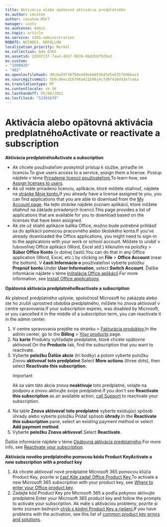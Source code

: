 ```yaml
---
title: Aktivácia alebo opätovná aktivácia predplatného
ms.author: cmcatee
author: cmcatee-MSFT
manager: scotv
ms.audience: Admin
ms.topic: article
ms.service: o365-administration
ROBOTS: NOINDEX, NOFOLLOW
localization_priority: Normal
ms.collection: Adm_O365
ms.assetid: 2d59f23f-7aad-4b57-9039-0bd2bbf929a3
ms.custom:
- "1500028"
- "482"
ms.openlocfilehash: d8cba59f38760edd9ebb693bd5d5e63576966ae3
ms.sourcegitcommit: 5b0cd6ecd16798a421b9614cfd0f416d43e7ce6a
ms.translationtype: MT
ms.contentlocale: sk-SK
ms.lasthandoff: 05/06/2021
ms.locfileid: "52261679"
---
```

# <a name="activate-or-reactivate-a-subscription"></a><span data-ttu-id="9e80d-102">Aktivácia alebo opätovná aktivácia predplatného</span><span class="sxs-lookup"><span data-stu-id="9e80d-102">Activate or reactivate a subscription</span></span>

<span data-ttu-id="9e80d-103">**Aktivácia predplatného**</span><span class="sxs-lookup"><span data-stu-id="9e80d-103">**Activate a subscription**</span></span>

- <span data-ttu-id="9e80d-104">Ak chcete používateľom poskytnúť prístup k službe, priraďte im licenciu.</span><span class="sxs-lookup"><span data-stu-id="9e80d-104">To give users access to a service, assign them a license.</span></span> <span data-ttu-id="9e80d-105">Postup nájdete v téme [Priradenie licencií používateľom.](https://docs.microsoft.com/microsoft-365/admin/manage/assign-licenses-to-users)</span><span class="sxs-lookup"><span data-stu-id="9e80d-105">To learn how, see [Assign licenses to users](https://docs.microsoft.com/microsoft-365/admin/manage/assign-licenses-to-users).</span></span>
- <span data-ttu-id="9e80d-106">Ak už máte priradenú licenciu, aplikácie, ktoré môžete stiahnuť, nájdete na [stránke Moje konto.](https://portal.office.com/account/#installs)</span><span class="sxs-lookup"><span data-stu-id="9e80d-106">If you already have a license assigned to you, you can find applications that you are able to download from the [My Account page](https://portal.office.com/account/#installs).</span></span> <span data-ttu-id="9e80d-107">Na tejto stránke nájdete zoznam aplikácií, ktoré môžete stiahnuť na základe priradených licencií.</span><span class="sxs-lookup"><span data-stu-id="9e80d-107">This page provides a list of applications that are available for you to download based on the licenses that have been assigned.</span></span>
- <span data-ttu-id="9e80d-108">Ak ste už stiahli aplikácie balíka Office, možno bude potrebné prihlásiť sa do aplikácií pomocou pracovného alebo školského konta.</span><span class="sxs-lookup"><span data-stu-id="9e80d-108">If you've already downloaded the Office applications, you might need to sign-in to the applications with your work or school account.</span></span> <span data-ttu-id="9e80d-109">Môžete to urobiť v ľubovoľnej Office aplikácii (Word, Excel atď.) kliknutím na položky  >  **Súbor Office Konto** (v dolnej časti).</span><span class="sxs-lookup"><span data-stu-id="9e80d-109">You can do that in any Office application (Word, Excel, etc.) by clicking on **File** > **Office Account** (near the bottom).</span></span> <span data-ttu-id="9e80d-110">V **časti Informácie o** používateľovi vyberte položku **Prepnúť konto**.</span><span class="sxs-lookup"><span data-stu-id="9e80d-110">Under **User Information**, select **Switch Account**.</span></span> <span data-ttu-id="9e80d-111">Ďalšie informácie nájdete v téme [Inštalácia Office aplikácií](https://docs.microsoft.com/microsoft-365/admin/setup/install-applications).</span><span class="sxs-lookup"><span data-stu-id="9e80d-111">For more information, see [Install Office applications](https://docs.microsoft.com/microsoft-365/admin/setup/install-applications).</span></span>

<span data-ttu-id="9e80d-112">**Opätovná aktivácia predplatného**</span><span class="sxs-lookup"><span data-stu-id="9e80d-112">**Reactivate a subscription**</span></span>

<span data-ttu-id="9e80d-113">Ak platnosť predplatného uplynie, spoločnosť Microsoft ho zakázala alebo ste ho zrušili uprostred obdobia predplatného, môžete ho znova aktivovať v centre spravovania.</span><span class="sxs-lookup"><span data-stu-id="9e80d-113">If your subscription expires, was disabled by Microsoft, or you cancelled it in the middle of a subscription term, you can reactivate it in the admin center.</span></span>
  
1. <span data-ttu-id="9e80d-114">V centre spravovania prejdite na stránku  >  [Fakturácia produktov.](https://go.microsoft.com/fwlink/p/?linkid=842054)</span><span class="sxs-lookup"><span data-stu-id="9e80d-114">In the admin center, go to the **Billing** > [Your products](https://go.microsoft.com/fwlink/p/?linkid=842054) page.</span></span>
2. <span data-ttu-id="9e80d-115">Na **karte** Produkty vyhľadajte predplatné, ktoré chcete opätovne aktivovať.</span><span class="sxs-lookup"><span data-stu-id="9e80d-115">On the **Products** tab, find the subscription that you want to reactivate.</span></span>
3. <span data-ttu-id="9e80d-116">Vyberte **položku Ďalšie akcie** (tri bodky) a potom vyberte položku Znovu **aktivovať toto predplatné**.</span><span class="sxs-lookup"><span data-stu-id="9e80d-116">Select **More actions** (three dots), then select **Reactivate this subscription**.</span></span>
    > [!IMPORTANT]
    > <span data-ttu-id="9e80d-117">Ak sa vám táto akcia znova **neaktivuje** [](/microsoft-365/admin/contact-support-for-business-products) toto predplatné, volajte na podporu a znovu aktivujte svoje predplatné.</span><span class="sxs-lookup"><span data-stu-id="9e80d-117">If you don't see **Reactivate this subscription** as an available action, [call Support](/microsoft-365/admin/contact-support-for-business-products) to reactivate your subscription.</span></span>
4. <span data-ttu-id="9e80d-118">Na table **Znova aktivovať toto predplatné** vyberte existujúci spôsob úhrady alebo vyberte položku Pridať spôsob **úhrady**.</span><span class="sxs-lookup"><span data-stu-id="9e80d-118">In the **Reactivate this subscription** pane, select an existing payment method or select **Add payment method**.</span></span>
5. <span data-ttu-id="9e80d-119">Vyberte **položku Znova aktivovať**.</span><span class="sxs-lookup"><span data-stu-id="9e80d-119">Select **Reactivate**.</span></span>

<span data-ttu-id="9e80d-120">Ďalšie informácie nájdete v téme [Opätovná aktivácia predplatného](https://docs.microsoft.com/microsoft-365/commerce/subscriptions/reactivate-your-subscription).</span><span class="sxs-lookup"><span data-stu-id="9e80d-120">For more info, see [Reactivate your subscription](https://docs.microsoft.com/microsoft-365/commerce/subscriptions/reactivate-your-subscription).</span></span>

<span data-ttu-id="9e80d-121">**Aktivácia nového predplatného pomocou kódu Product Key**</span><span class="sxs-lookup"><span data-stu-id="9e80d-121">**Activate a new subscription with a product key**</span></span>

1. <span data-ttu-id="9e80d-122">Ak chcete aktivovať nové predplatné Microsoft 365 pomocou kľúča Product Key, pozrite si [časť Kde zadať Office Product Key.](https://support.office.com/article/where-to-enter-your-office-product-key-0a82e5ae-739e-4b92-a6f4-2ec780c185db)</span><span class="sxs-lookup"><span data-stu-id="9e80d-122">To activate a new Microsoft 365 subscription with your product key, see [Where to enter your Office product key](https://support.office.com/article/where-to-enter-your-office-product-key-0a82e5ae-739e-4b92-a6f4-2ec780c185db).</span></span>
2. <span data-ttu-id="9e80d-123">Zadajte kód Product Key pre Microsoft 365 a podľa pokynov aktivujte predplatné.</span><span class="sxs-lookup"><span data-stu-id="9e80d-123">Enter your Microsoft 365 product key and follow the prompts to activate your subscription.</span></span> <span data-ttu-id="9e80d-124">Ak máte s aktiváciou problémy, pozrite si tento zoznam bežných [chýb s kódmi Product Key a riešení.](https://docs.microsoft.com/microsoft-365/commerce/product-key-errors-and-solutions)</span><span class="sxs-lookup"><span data-stu-id="9e80d-124">If you have problems with the activation, see this list of [common product key errors and solutions](https://docs.microsoft.com/microsoft-365/commerce/product-key-errors-and-solutions).</span></span>